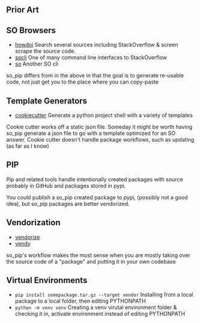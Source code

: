 Prior Art
---------

SO Browsers
-----------
- [howdoi](https://github.com/gleitz/howdoi) Search several sources including StackOverflow & screen scrape the source code.
- [socli](https://github.com/gautamkrishnar/socli) One of many command line interfaces to StackOverflow
- [so](https://github.com/samtay/so) Another SO cli


so_pip differs from in the above in that the goal is to generate re-usable code, not just get you to the place where
you can copy-paste

Template Generators
-------------------
- [cookiecutter](https://github.com/cookiecutter/cookiecutter) Generate a python project shell with a variety of templates

Cookie cutter works off a static json file. Someday it might be worth having so_pip generate a json file to go with a
template optimized for an SO answer. Cookie cutter doesn't handle package workflows, such as updating (as far as I know)

PIP
---
Pip and related tools handle intentionally created packages with source probably in GitHub and packages stored in pypi.

You could publish a so_pip created package to pypi, (possibly not a good idea), but so_pip packages are better vendorized.


Vendorization
-------------
- [vendorize](https://pypi.org/project/vendorize/)
- [vendy](https://pypi.org/project/vendy/)

so_pip's workflow makes the most sense when you are mostly taking over the source code of a "package" and putting it in
your own codebase

Virtual Environments
---------------------
- `pip install somepackage.tar.gz --target vendor` Installing from a local package to a local folder, then editing PYTHONPATH
- `python -m venv venv` Creating a venv virutal environment folder & checking it in, activate environment instead of editing PYTHONPATH
